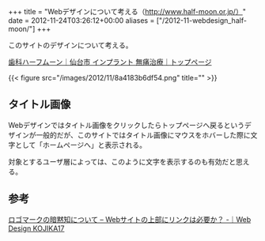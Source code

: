 +++
title = "Webデザインについて考える（http://www.half-moon.or.jp/）"
date = 2012-11-24T03:26:12+00:00
aliases = ["/2012-11-webdesign_half-moon/"]
+++

このサイトのデザインについて考える。

[歯科ハーフムーン｜仙台市 インプラント 無痛治療｜トップページ](http://www.half-moon.or.jp/)

{{< figure src="/images/2012/11/8a4183b6df54.png" title="" >}}

## タイトル画像

Webデザインではタイトル画像をクリックしたらトップページへ戻るというデザインが一般的だが、このサイトではタイトル画像にマウスをホバーした際に文字として「ホームページへ」と表示される。

対象とするユーザ層によっては、このように文字を表示するのも有効だと思える。

## 参考

[ロゴマークの暗黙知について &#8211; Webサイトの上部にリンクは必要か？ -｜Web Design KOJIKA17](http://kojika17.com/2011/09/implicit-knowledge-for-logo.html)
